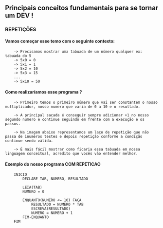 ## Principais conceitos fundamentais para se tornar um DEV !

### REPETIÇÕES

#### Vamos começar esse temo com o seguinte contexto:
        -> Precisamos mostrar uma tabuada de um número qualquer ex: tabuada do 5
        -> 5x0 = 0
        -> 5x1 = 1
        -> 5x2 = 10
        -> 5x3 = 15
        ...
        -> 5x10 = 50

#### Como realizaríamos esse programa ? 
        
        -> Primeiro temos o primeiro número que vai ser constantem o nosso multiplicador, nosso numero que varia de 0 a 10 e o resultado.
        
        -> A principal sacada é conseguir sempre adicionar +1 no nosso segundo numero e continue seguindo em frente com a execução e os passos.
        
        -> Na imagem abaixo representamos um laço de repetição que não passa de inumeros testes e depois repetição conforme a condição continue sendo válida.

        -> É mais fácil mostrar como ficaria essa tabuada em nossa linguagem conceitual, acredito que vocês vão entender melhor.


#### Exemplo do nosso programa COM REPETICAO
        INICIO
            DECLARE TAB, NUMERO, RESULTADO

            LEIA(TAB)
            NUMERO = 0

            ENQUANTO(NUMERO <= 10) FAÇA
                RESULTADO = NUMERO * TAB
                ESCREVA(RESULTADO)
                NUMERO = NUMERO + 1
            FIM-ENQUANTO
        FIM













